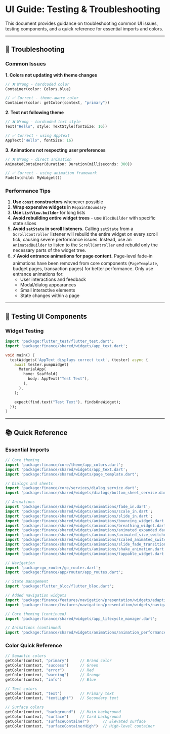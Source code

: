 # UI Guide: Testing & Troubleshooting

This document provides guidance on troubleshooting common UI issues, testing components, and a quick reference for essential imports and colors.

---

## 🔧 Troubleshooting

### Common Issues

**1. Colors not updating with theme changes**
```dart
// ❌ Wrong - hardcoded color
Container(color: Colors.blue)

// ✅ Correct - theme-aware color
Container(color: getColor(context, "primary"))
```

**2. Text not following theme**
```dart
// ❌ Wrong - hardcoded text style
Text("Hello", style: TextStyle(fontSize: 16))

// ✅ Correct - using AppText
AppText("Hello", fontSize: 16)
```

**3. Animations not respecting user preferences**
```dart
// ❌ Wrong - direct animation
AnimatedContainer(duration: Duration(milliseconds: 300))

// ✅ Correct - using animation framework
FadeIn(child: MyWidget())
```

### Performance Tips

1. **Use `const` constructors** whenever possible
2. **Wrap expensive widgets** in `RepaintBoundary`
3. **Use `ListView.builder`** for long lists
4. **Avoid rebuilding entire widget trees** - use `BlocBuilder` with specific state slices
5. **Avoid `setState` in scroll listeners.** Calling `setState` from a `ScrollController` listener will rebuild the entire widget on every scroll tick, causing severe performance issues. Instead, use an `AnimatedBuilder` to listen to the `ScrollController` and rebuild only the necessary parts of the widget tree.
6. **⚡ Avoid entrance animations for page content.** Page-level fade-in animations have been removed from core components (`PageTemplate`, budget pages, transaction pages) for better performance. Only use entrance animations for:
   - User interactions and feedback
   - Modal/dialog appearances  
   - Small interactive elements
   - State changes within a page

---

## 🧪 Testing UI Components

### Widget Testing

```dart
import 'package:flutter_test/flutter_test.dart';
import 'package:finance/shared/widgets/app_text.dart';

void main() {
  testWidgets('AppText displays correct text', (tester) async {
    await tester.pumpWidget(
      MaterialApp(
        home: Scaffold(
          body: AppText("Test Text"),
        ),
      ),
    );

    expect(find.text("Test Text"), findsOneWidget);
  });
}
```

---

## 📚 Quick Reference

### Essential Imports

```dart
// Core theming
import 'package:finance/core/theme/app_colors.dart';
import 'package:finance/shared/widgets/app_text.dart';
import 'package:finance/shared/widgets/page_template.dart';

// Dialogs and sheets
import 'package:finance/core/services/dialog_service.dart';
import 'package:finance/shared/widgets/dialogs/bottom_sheet_service.dart';

// Animations
import 'package:finance/shared/widgets/animations/fade_in.dart';
import 'package:finance/shared/widgets/animations/scale_in.dart';
import 'package:finance/shared/widgets/animations/slide_in.dart';
import 'package:finance/shared/widgets/animations/bouncing_widget.dart';
import 'package:finance/shared/widgets/animations/breathing_widget.dart';
import 'package:finance/shared/widgets/animations/animated_expanded.dart';
import 'package:finance/shared/widgets/animations/animated_size_switcher.dart';
import 'package:finance/shared/widgets/animations/scaled_animated_switcher.dart';
import 'package:finance/shared/widgets/animations/slide_fade_transition.dart';
import 'package:finance/shared/widgets/animations/shake_animation.dart';
import 'package:finance/shared/widgets/animations/tappable_widget.dart';

// Navigation
import 'package:go_router/go_router.dart';
import 'package:finance/app/router/app_routes.dart';

// State management
import 'package:flutter_bloc/flutter_bloc.dart';

// Added navigation widgets
import 'package:finance/features/navigation/presentation/widgets/adaptive_bottom_navigation.dart';
import 'package:finance/features/navigation/presentation/widgets/navigation_customization_content.dart';

// Core theming (continued)
import 'package:finance/shared/widgets/app_lifecycle_manager.dart';

// Animations (continued)
import 'package:finance/shared/widgets/animations/animation_performance_monitor.dart';
```

### Color Quick Reference

```dart
// Semantic colors
getColor(context, "primary")     // Brand color
getColor(context, "success")     // Green
getColor(context, "error")       // Red
getColor(context, "warning")     // Orange
getColor(context, "info")        // Blue

// Text colors
getColor(context, "text")        // Primary text
getColor(context, "textLight")   // Secondary text

// Surface colors
getColor(context, "background")  // Main background
getColor(context, "surface")     // Card background
getColor(context, "surfaceContainer")      // Elevated surface
getColor(context, "surfaceContainerHigh")  // High-level container
``` 